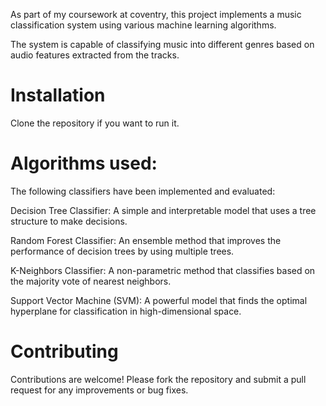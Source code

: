 As part of my coursework at coventry, this project implements a music classification system using various machine learning algorithms.

The system is capable of classifying music into different genres based on audio features extracted from the tracks. 

# Installation

Clone the repository if you want to run it. 

# Algorithms used:

The following classifiers have been implemented and evaluated:

 Decision Tree Classifier: 
A simple and interpretable model that uses a tree structure to make decisions.

 Random Forest Classifier:
An ensemble method that improves the performance of decision trees by using multiple trees.

 K-Neighbors Classifier: 
A non-parametric method that classifies based on the majority vote of nearest neighbors.

 Support Vector Machine (SVM):
A powerful model that finds the optimal hyperplane for classification in high-dimensional space.

# Contributing
Contributions are welcome! Please fork the repository and submit a pull request for any improvements or bug fixes.
